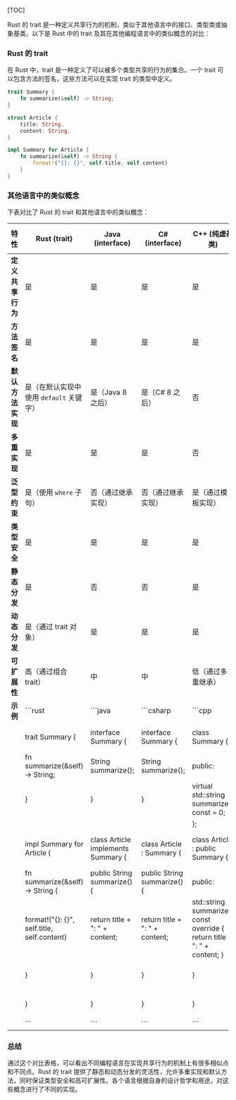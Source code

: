 [TOC]



Rust 的 trait 是一种定义共享行为的机制，类似于其他语言中的接口、类型类或抽象基类。以下是 Rust 中的 trait 及其在其他编程语言中的类似概念的对比：

### Rust 的 trait

在 Rust 中，trait 是一种定义了可以被多个类型共享的行为的集合。一个 trait 可以包含方法的签名，这些方法可以在实现 trait 的类型中定义。

```rust
trait Summary {
    fn summarize(&self) -> String;
}

struct Article {
    title: String,
    content: String,
}

impl Summary for Article {
    fn summarize(&self) -> String {
        format!("{}: {}", self.title, self.content)
    }
}
```

### 其他语言中的类似概念

下表对比了 Rust 的 trait 和其他语言中的类似概念：

| 特性             | Rust (trait)                                | Java (interface)                             | C# (interface)                                 | C++ (纯虚基类)                                               | Haskell (type class)           | Swift (protocol)              |
| ---------------- | ------------------------------------------- | -------------------------------------------- | ---------------------------------------------- | ------------------------------------------------------------ | ------------------------------ | ----------------------------- |
| **定义共享行为** | 是                                          | 是                                           | 是                                             | 是                                                           | 是                             | 是                            |
| **方法签名**     | 是                                          | 是                                           | 是                                             | 是                                                           | 是                             | 是                            |
| **默认方法实现** | 是（在默认实现中使用 `default` 关键字）     | 是（Java 8 之后）                            | 是（C# 8 之后）                                | 否                                                           | 是                             | 是                            |
| **多重实现**     | 是                                          | 是                                           | 是                                             | 否                                                           | 是                             | 是                            |
| **泛型约束**     | 是（使用 `where` 子句）                     | 否（通过继承实现）                           | 否（通过继承实现）                             | 是（通过模板实现）                                           | 是                             | 是（通过关联类型实现）        |
| **类型安全**     | 是                                          | 是                                           | 是                                             | 是                                                           | 是                             | 是                            |
| **静态分发**     | 是                                          | 否                                           | 否                                             | 是                                                           | 是                             | 是                            |
| **动态分发**     | 是（通过 trait 对象）                       | 是                                           | 是                                             | 是                                                           | 否                             | 是                            |
| **可扩展性**     | 高（通过组合 trait）                        | 中                                           | 中                                             | 低（通过多重继承）                                           | 高（通过类型类的实例化）       | 高（通过协议的继承和组合）    |
| **示例**         | ```rust                           | ```java | ```csharp                           | ```cpp | ```haskell                          | ```swift |                                                              |                                |                               |
|                  | trait Summary {                             | interface Summary {                          | interface Summary {                            | class Summary {                                              | class Summary a where          | protocol Summary {            |
|                  | fn summarize(&self) -> String;              | String summarize();                          | String summarize();                            | public:                                                      | summarize :: a -> String       | func summarize() -> String    |
|                  | }                                           | }                                            | }                                              | virtual std::string summarize() const = 0;                   |                                | }                             |
|                  |                                             |                                              |                                                | };                                                           |                                |                               |
|                  | impl Summary for Article {                  | class Article implements Summary {           | class Article : Summary {                      | class Article : public Summary {                             | instance Summary Article where | struct Article: Summary {     |
|                  | fn summarize(&self) -> String {             | public String summarize() {                  | public String summarize() {                    | public:                                                      | summarize Article =            | let title: String             |
|                  | format!("{}: {}", self.title, self.content) | return title + ": " + content;               | return title + ": " + content;                 | std::string summarize() const override { return title + ": " + content; } | "Title: " ++ content           | let content: String           |
|                  | }                                           | }                                            | }                                              | }                                                            |                                | func summarize() -> String {  |
|                  | }                                           | }                                            | }                                              | }                                                            |                                | return "$title): $content)" |
|                  | ```                                | ```    | ```                                | ```     | ```                                            | }                                                            |                                |                               |

### 总结

通过这个对比表格，可以看出不同编程语言在实现共享行为的机制上有很多相似点和不同点。Rust 的 trait 提供了静态和动态分发的灵活性，允许多重实现和默认方法，同时保证类型安全和高可扩展性。各个语言根据自身的设计哲学和用途，对这些概念进行了不同的实现。